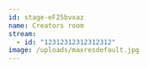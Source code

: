```yaml
---
id: stage-eF25bvxaz
name: Creators room
stream:
  - id: "12312312312312312"
image: /uploads/maxresdefault.jpg
---
```

